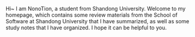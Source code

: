 Hi~
I am NonoTion, a student from Shandong University.
Welcome to my homepage, which contains some review materials from the School of Software at Shandong University that I have summarized,
as well as some study notes that I have organized.
I hope it can be helpful to you.
